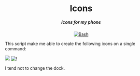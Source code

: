 <div align="center">

# Icons
##### Icons for my phone

[![Bash](https://img.shields.io/badge/Bash-4EAA25.svg?style=for-the-badge&logoColor=white&logo=gnubash)](https://github.com/geohot/tinygrad)
</div>

This script make me able to create the following icons on a single command:

![](https://github.com/user-attachments/assets/72c785e6-27d9-431c-806c-a980cd5b3eda)
![!](https://github.com/user-attachments/assets/56baea41-1445-4e39-be17-1adb90c9699e)

I tend not to change the dock.
